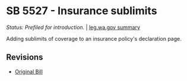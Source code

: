 # SB 5527 - Insurance sublimits
*Status: Prefiled for introduction.* | [leg.wa.gov summary](https://app.leg.wa.gov/billsummary?BillNumber=5527&Year=2021)

Adding sublimits of coverage to an insurance policy's declaration page.

## Revisions
* [Original Bill](1/)